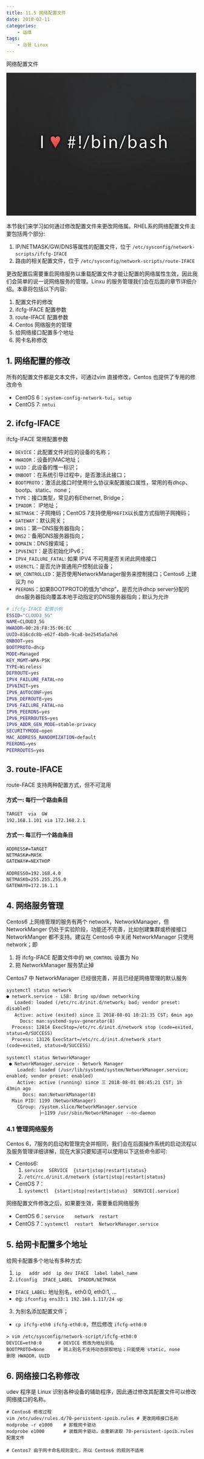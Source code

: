```yaml
---
title: 11.5 网络配置文件
date: 2018-02-11
categories:
    - 运维
tags:
    - 马哥 Linux
---
```


网络配置文件

![linux-mt](/images/linux_mt/linux_mt.jpg)
<!-- more -->


本节我们来学习如何通过修改配置文件来更改网络属。RHEL系的网络配置文件主要包括两个部分:
1. IP/NETMASK/GW/DNS等属性的配置文件，位于 `/etc/sysconfig/network-scripts/ifcfg-IFACE`
2. 路由的相关配置文件，位于 `/etc/sysconfig/network-scripts/route-IFACE`

更改配置后需要重启网络服务以重载配置文件才能让配置的网络属性生效，因此我们会简单的说一说网络服务的管理。Linxu 的服务管理我们会在后面的章节详细介绍。本章将包括以下内容:
1. 配置文件的修改
1. ifcfg-IFACE 配置参数
2. route-IFACE 配置参数
3. Centos 网络服务的管理
4. 给网络接口配置多个地址
5. 网卡名称修改

## 1. 网络配置的修改
所有的配置文件都是文本文件，可通过vim 直接修改，Centos 也提供了专用的修改命令
- CentOS 6：`system-config-network-tui`，`setup`
- CentOS 7: `nmtui`

## 2. ifcfg-IFACE
ifcfg-IFACE 常用配置参数
- `DEVICE`：此配置文件对应的设备的名称；
- `HWADDR`：设备的MAC地址；
- `UUID`：此设备的惟一标识；
- `ONBOOT`：在系统引导过程中，是否激活此接口；
- `BOOTPROTO`：激活此接口时使用什么协议来配置接口属性，常用的有dhcp、bootp、static、none；
- `TYPE`：接口类型，常见的有Ethernet, Bridge；
- `IPADDR`： IP地址；
- `NETMASK`：子网掩码；CentOS 7支持使用`PREFIX`以长度方式指明子网掩码；
- `GATEWAY`：默认网关；
- `DNS1`：第一DNS服务器指向；
- `DNS2`：备用DNS服务器指向；
- `DOMAIN`：DNS搜索域；
- `IPV6INIT`：是否初始化IPv6；
- `IPV4_FAILURE_FATAL`: 如果 IPV4 不可用是否关闭此网络接口
- `USERCTL`：是否允许普通用户控制此设备；
- `NM_CONTROLLED`：是否使用NetworkManager服务来控制接口；Centos6 上建议为 no
- `PEERDNS`：如果BOOTPROTO的值为“dhcp”，是否允许dhcp server分配的dns服务器指向覆盖本地手动指定的DNS服务器指向；默认为允许

```bash
# ifcfg-IFACE 配置示例
ESSID="CLOUD3_5G"
NAME=CLOUD3_5G
HWADDR=00:28:F8:35:06:EC
UUID=816cdc8b-e62f-4bdb-9ca8-be2545a5a7e6
ONBOOT=yes
BOOTPROTO=dhcp
MODE=Managed
KEY_MGMT=WPA-PSK
TYPE=Wireless
DEFROUTE=yes
IPV4_FAILURE_FATAL=no
IPV6INIT=yes
IPV6_AUTOCONF=yes
IPV6_DEFROUTE=yes
IPV6_FAILURE_FATAL=no
IPV6_PEERDNS=yes
IPV6_PEERROUTES=yes
IPV6_ADDR_GEN_MODE=stable-privacy
SECURITYMODE=open
MAC_ADDRESS_RANDOMIZATION=default
PEERDNS=yes
PEERROUTES=yes
```

## 3. route-IFACE
route-FACE 支持两种配置方式，但不可混用
#### 方式一: 每行一个路由条目
```bash
TARGET  via  GW
192.168.1.101 via 172.168.2.1
```

#### 方式一: 每三行一个路由条目
```
ADDRESS#=TARGET
NETMASK#=MASK
GATEWAY#=NEXTHOP

ADDRESS0=192.168.4.0
NETMASK0=255.255.255.0
GATEWAY0=172.16.1.1
```

## 4. 网络服务管理
Centos6 上网络管理的服务有两个 network，NetworkManager，但 NetworkManger 仍处于实验阶段，功能还不完善，比如创建集群或桥接接口 NetworkManger 都不支持。建议在 Centos6 中关闭 NetworkManager 只使用 network；即
1. 将 ifcfg-IFACE 配置文件中的 `NM_CONTROL` 设置为 No
2. 把 NetworkManager 服务禁止掉

Centos7 中 NetworkManager 已经很完善，并且已经是网络管理的默认服务

```
systemctl status network
● network.service - LSB: Bring up/down networking
   Loaded: loaded (/etc/rc.d/init.d/network; bad; vendor preset: disabled)
   Active: active (exited) since 三 2018-08-01 10:21:35 CST; 6min ago
     Docs: man:systemd-sysv-generator(8)
  Process: 12814 ExecStop=/etc/rc.d/init.d/network stop (code=exited, status=0/SUCCESS)
  Process: 13126 ExecStart=/etc/rc.d/init.d/network start (code=exited, status=0/SUCCESS)

systemctl status NetworkManager
 ● NetworkManager.service - Network Manager
    Loaded: loaded (/usr/lib/systemd/system/NetworkManager.service; enabled; vendor preset: enabled)
    Active: active (running) since 三 2018-08-01 08:45:21 CST; 1h 43min ago
      Docs: man:NetworkManager(8)
  Main PID: 1199 (NetworkManager)
    CGroup: /system.slice/NetworkManager.service
            ├─1199 /usr/sbin/NetworkManager --no-daemon
```

###  4.1 管理网络服务
Centos 6，7服务的启动和管理完全并相同，我们会在后面操作系统的启动流程以及服务管理详细讲解，现在大家只要知道可以使用以下这些命令即可:
- Centos6:
  1. `service  SERVICE  {start|stop|restart|status}`  
  2. `/etc/rc.d/init.d/network {start|stop|restart|status}`
- CentOS 7：
  1. `systemctl  {start|stop|restart|status}  SERVICE[.service]`

网络配置文件修改之后，如果要生效，需要重启网络服务
- CentOS 6：`service    network  restart`
- CentOS 7：`systemctl  restart  NetworkManager.service`

## 5. 给网卡配置多个地址
给网卡配置多个地址有多种方式:
1. `ip   addr add  ip dev IFACE  label label_name`
2. `ifconfig  IFACE_LABEL  IPADDR/NETMASK`
  - `IFACE_LABEL`: 地址别名，eth0:0, eth0:1, ...
  - eg: `ifconfig ens33:1 192.168.1.117/24 up`
3. 为别名添加配置文件；
  - `cp ifcfg-eth0 ifcfg-eth0:0`，然后修改 `ifcfg-eth0:0`

```
> vim /etc/sysconfig/network-script/ifcfg-eth0:0
DEVICE=eth0:0      # DEVICE 修改为地址别名
BOOTPROTO=None     # 网上别名不支持动态获取地址；只能使用 static, none
删除 HWADDR，UUID
```

## 6. 网络接口名称修改
udev 程序是 Linux 识别各种设备的辅助程序，因此通过修改其配置文件可以修改网络接口的名称。
```
# Centos6 修改过程
vim /etc/udev/rules.d/70-persistent-ipoib.rules # 更改网络接口名称
modprobe -r e1000    # 卸载网卡驱动
modprobe e1000       # 装载网卡驱动，会重新读取 70-persistent-ipoib.rules 配置文件

# Centos7 由于网卡命名规则变化，所以 Centos6 的规则不适用
```

